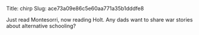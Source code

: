 Title: chirp
Slug: ace73a09e86c5e60aa771a35b1dddfe8

Just read Montesorri, now reading Holt. Any dads want to share war stories about alternative schooling?
